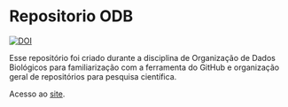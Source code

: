 # Repositorio ODB

[![DOI](https://zenodo.org/badge/370512988.svg)](https://zenodo.org/badge/latestdoi/370512988)

Esse repositório foi criado durante a disciplina de Organização de Dados Biológicos para familiarização com a ferramenta do GitHub e organização geral de repositórios para pesquisa científica.

Acesso ao [site](https://joao-svalencar.github.io/ODB/).